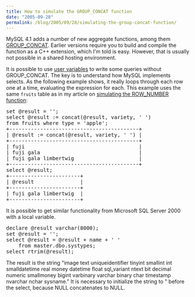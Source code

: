 ```yaml
---
title: How to simulate the GROUP_CONCAT function
date: "2005-09-28"
permalink: /blog/2005/09/28/simulating-the-group-concat-function/
---
```

MySQL 4.1 adds a number of new aggregate functions, among them [GROUP_CONCAT][1]. Earlier versions require you to build and compile the function as a C++ extension, which I'm told is easy. However, that is usually not possible in a shared hosting environment.

It is possible to use [user variables][2] to write some queries without GROUP_CONCAT. The key is to understand how MySQL implements selects. As the following example shows, it really loops through each row one at a time, evaluating the expression for each. This example uses the same `fruits` table as in my article on [simulating the ROW_NUMBER function][3]:

<pre>set @result = '';
select @result := concat(@result, variety, ' ') 
from fruits where type = 'apple';
+------------------------------------------+
| @result := concat(@result, variety, ' ') |
+------------------------------------------+
| fuji                                     |
| fuji gala                                |
| fuji gala limbertwig                     |
+------------------------------------------+
select @result;
+-----------------------+
| @result               |
+-----------------------+
| fuji gala limbertwig  |
+-----------------------+</pre>

It is possible to get similar functionality from Microsoft SQL Server 2000 with a local variable.

<pre>declare @result varchar(8000);
set @result = '';
select @result = @result + name + ' '
    from master.dbo.systypes;
select rtrim(@result);</pre>

The result is the string "image text uniqueidentifier tinyint smallint int smalldatetime real money datetime float sql_variant ntext bit decimal numeric smallmoney bigint varbinary varchar binary char timestamp nvarchar nchar sysname." It is necessary to initialize the string to " before the select, because NULL concatenates to NULL.

 [1]: http://dev.mysql.com/doc/mysql/en/group-by-functions.html
 [2]: http://dev.mysql.com/doc/mysql/en/variables.html
 [3]: /blog/2005/09/27/simulating-the-sql-row_number-function/
